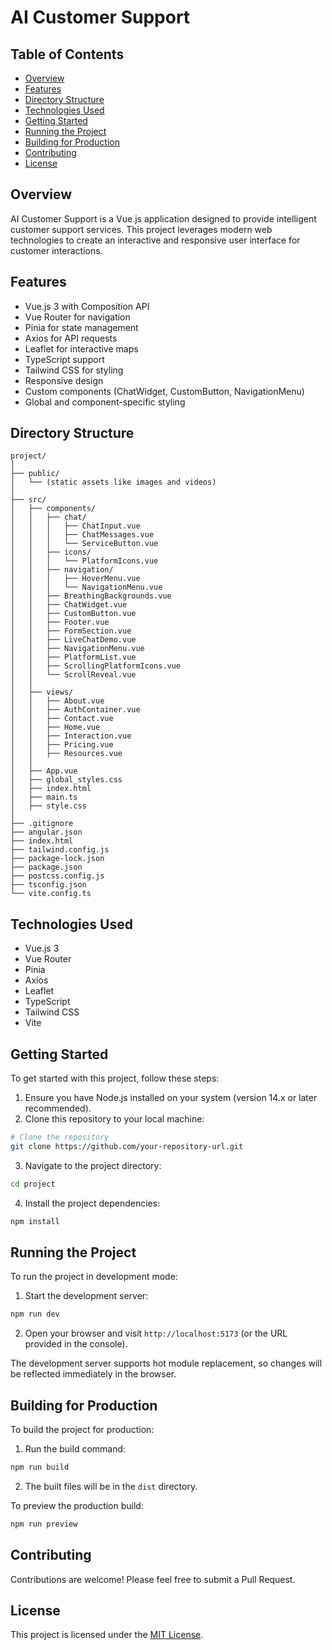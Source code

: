 # AI Customer Support

## Table of Contents
- [Overview](#overview)
- [Features](#features)
- [Directory Structure](#directory-structure)
- [Technologies Used](#technologies-used)
- [Getting Started](#getting-started)
- [Running the Project](#running-the-project)
- [Building for Production](#building-for-production)
- [Contributing](#contributing)
- [License](#license)

## Overview
AI Customer Support is a Vue.js application designed to provide intelligent customer support services. This project leverages modern web technologies to create an interactive and responsive user interface for customer interactions.

## Features
- Vue.js 3 with Composition API
- Vue Router for navigation
- Pinia for state management
- Axios for API requests
- Leaflet for interactive maps
- TypeScript support
- Tailwind CSS for styling
- Responsive design
- Custom components (ChatWidget, CustomButton, NavigationMenu)
- Global and component-specific styling

## Directory Structure

```
project/
│
├── public/
│   └── (static assets like images and videos)
│
├── src/
│   ├── components/
│   │   ├── chat/
│   │   │   ├── ChatInput.vue
│   │   │   ├── ChatMessages.vue
│   │   │   └── ServiceButton.vue
│   │   ├── icons/
│   │   │   └── PlatformIcons.vue
│   │   ├── navigation/
│   │   │   ├── HoverMenu.vue
│   │   │   └── NavigationMenu.vue
│   │   ├── BreathingBackgrounds.vue
│   │   ├── ChatWidget.vue
│   │   ├── CustomButton.vue
│   │   ├── Footer.vue
│   │   ├── FormSection.vue
│   │   ├── LiveChatDemo.vue
│   │   ├── NavigationMenu.vue
│   │   ├── PlatformList.vue
│   │   ├── ScrollingPlatformIcons.vue
│   │   └── ScrollReveal.vue
│   │
│   ├── views/
│   │   ├── About.vue
│   │   ├── AuthContainer.vue
│   │   ├── Contact.vue
│   │   ├── Home.vue
│   │   ├── Interaction.vue
│   │   ├── Pricing.vue
│   │   ├── Resources.vue
│   │
│   ├── App.vue
│   ├── global_styles.css
│   ├── index.html
│   ├── main.ts
│   ├── style.css
│
├── .gitignore
├── angular.json
├── index.html
├── tailwind.config.js
├── package-lock.json
├── package.json
├── postcss.config.js
├── tsconfig.json
└── vite.config.ts
```

## Technologies Used
- Vue.js 3
- Vue Router
- Pinia
- Axios
- Leaflet
- TypeScript
- Tailwind CSS
- Vite

## Getting Started
To get started with this project, follow these steps:

1. Ensure you have Node.js installed on your system (version 14.x or later recommended).
2. Clone this repository to your local machine:

```bash
# Clone the repository
git clone https://github.com/your-repository-url.git
```

3. Navigate to the project directory:

```bash
cd project
```

4. Install the project dependencies:

```bash
npm install
```

## Running the Project
To run the project in development mode:

1. Start the development server:

```bash
npm run dev
```

2. Open your browser and visit `http://localhost:5173` (or the URL provided in the console).

The development server supports hot module replacement, so changes will be reflected immediately in the browser.

## Building for Production
To build the project for production:

1. Run the build command:

```bash
npm run build
```

2. The built files will be in the `dist` directory.

To preview the production build:

```bash
npm run preview
```

## Contributing
Contributions are welcome! Please feel free to submit a Pull Request.

## License
This project is licensed under the [MIT License](LICENSE).

